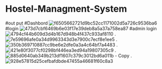 # Hostel-Managment-System
#out put
#Dashbord
![f6505662721d9bc52cc1171002d5a726c9536ba6](https://github.com/user-attachments/assets/79d0ad49-351e-46e1-b9da-017d583ab237)
#login
![473d7cbf6469b6e03f17e39deb8a5a37a758ea87](https://github.com/user-attachments/assets/e54ec9fe-c1b0-42c4-9cc4-c2510f736c91)
#admin login
![4794cf44b609d3d4b167d948b4f437c933af8110](https://github.com/user-attachments/assets/23f6f2ae-0ae7-4464-895d-5b7d63c2bf96)
.
![7e59696afe0a34d9963343d3e7900c7ecf8e1ee5](https://github.com/user-attachments/assets/e14a2202-7905-4fd7-bc67-702b5c7f17e2)
.
![350b369710887cc9be6e2dfe0a3a4c64bf7a4483](https://github.com/user-attachments/assets/6272e43f-d56a-47d3-9cac-e8d040b1ba1a)
.
![421e80f3077cf0298bf446ea3ed94a19807305c9](https://github.com/user-attachments/assets/aa8a756a-8483-49a6-b532-25bbaff38c0b)
.
![885d0640ab349b213df1607c379c3012bd6a011b - Copy](https://github.com/user-attachments/assets/8e313640-4207-4870-a711-e77728a902de)
.
![928e57815d25cefbafdbde47455a46681f60c8a3](https://github.com/user-attachments/assets/bb735fa1-9457-4da0-8d3b-2033064b0f36)
